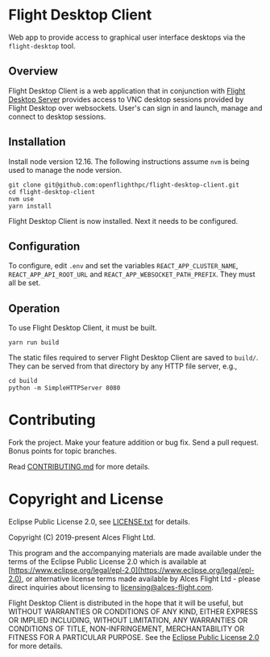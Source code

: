 # Flight Desktop Client

Web app to provide access to graphical user interface desktops via the
`flight-desktop` tool.

## Overview

Flight Desktop Client is a web application that in conjunction with [Flight
Desktop Server](https://github.com/openflighthpc/flight-desktop-server)
provides access to VNC desktop sessions provided by Flight Desktop over
websockets.  User's can sign in and launch, manage and connect to desktop
sessions.

## Installation

Install node version 12.16.  The following instructions assume `nvm` is being
used to manage the node version.

```
git clone git@github.com:openflighthpc/flight-desktop-client.git
cd flight-desktop-client
nvm use
yarn install
```

Flight Desktop Client is now installed.  Next it needs to be configured.

## Configuration

To configure, edit `.env` and set the variables `REACT_APP_CLUSTER_NAME`,
`REACT_APP_API_ROOT_URL` and `REACT_APP_WEBSOCKET_PATH_PREFIX`.  They must all
be set.


## Operation

To use Flight Desktop Client, it must be built.

```
yarn run build
```

The static files required to server Flight Desktop Client are saved to
`build/`.  They can be served from that directory by any HTTP file server,
e.g.,

```
cd build
python -m SimpleHTTPServer 8080
```


# Contributing

Fork the project. Make your feature addition or bug fix. Send a pull
request. Bonus points for topic branches.

Read [CONTRIBUTING.md](CONTRIBUTING.md) for more details.

# Copyright and License

Eclipse Public License 2.0, see [LICENSE.txt](LICENSE.txt) for details.

Copyright (C) 2019-present Alces Flight Ltd.

This program and the accompanying materials are made available under
the terms of the Eclipse Public License 2.0 which is available at
[https://www.eclipse.org/legal/epl-2.0](https://www.eclipse.org/legal/epl-2.0),
or alternative license terms made available by Alces Flight Ltd -
please direct inquiries about licensing to
[licensing@alces-flight.com](mailto:licensing@alces-flight.com).

Flight Desktop Client is distributed in the hope that it will be
useful, but WITHOUT WARRANTIES OR CONDITIONS OF ANY KIND, EITHER
EXPRESS OR IMPLIED INCLUDING, WITHOUT LIMITATION, ANY WARRANTIES OR
CONDITIONS OF TITLE, NON-INFRINGEMENT, MERCHANTABILITY OR FITNESS FOR
A PARTICULAR PURPOSE. See the [Eclipse Public License 2.0](https://opensource.org/licenses/EPL-2.0) for more
details.
